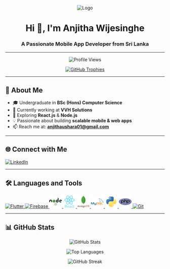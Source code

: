 <p align="center">
  <img src="https://raw.githubusercontent.com/rahuldkjain/github-profile-readme-generator/master/src/images/logo.png" alt="Logo" width="120" />
</p>

<h1 align="center">Hi 👋, I'm Anjitha Wijesinghe</h1>
<h3 align="center">A Passionate Mobile App Developer from Sri Lanka</h3>

---

<p align="center"> 
  <img src="https://komarev.com/ghpvc/?username=HinguralaWijesingha&label=Profile%20views&color=0e75b6&style=flat" alt="Profile Views" /> 
</p>

<p align="center"> 
  <a href="https://github.com/ryo-ma/github-profile-trophy">
    <img src="https://github-profile-trophy.vercel.app/?username=HinguralaWijesingha&theme=radical&margin-w=15&margin-h=15" alt="GitHub Trophies" />
  </a> 
</p>

---

## 🚀 About Me  

- 🎓 Undergraduate in **BSc (Hons) Computer Science**  
- 🔭 Currently working at **VVH Solutions**  
- 🌱 Exploring **React.js** & **Node.js**  
- 💡 Passionate about building **scalable mobile & web apps**  
- 📫 Reach me at: **anjithaushara01@gmail.com**

---

## 🌐 Connect with Me  

<p align="left">
  <a href="https://linkedin.com/in/anjitha-wijesinghe" target="_blank">
    <img align="center" src="https://raw.githubusercontent.com/rahuldkjain/github-profile-readme-generator/master/src/images/icons/Social/linked-in-alt.svg" alt="LinkedIn" height="30" width="40" />
  </a>
</p>

---

## 🛠️ Languages and Tools  

<p align="left"> 
  <a href="https://flutter.dev" target="_blank" rel="noreferrer"> 
    <img src="https://www.vectorlogo.zone/logos/flutterio/flutterio-icon.svg" alt="Flutter" width="40" height="40"/> 
  </a>
  <a href="https://firebase.google.com/" target="_blank" rel="noreferrer"> 
    <img src="https://www.vectorlogo.zone/logos/firebase/firebase-icon.svg" alt="Firebase" width="40" height="40"/> 
  </a>
  <a href="https://nodejs.org" target="_blank" rel="noreferrer"> 
    <img src="https://raw.githubusercontent.com/devicons/devicon/master/icons/nodejs/nodejs-original-wordmark.svg" alt="Node.js" width="40" height="40"/> 
  </a>
  <a href="https://reactjs.org" target="_blank" rel="noreferrer"> 
    <img src="https://raw.githubusercontent.com/devicons/devicon/master/icons/react/react-original-wordmark.svg" alt="React" width="40" height="40"/> 
  </a>
  <a href="https://www.mongodb.com/" target="_blank" rel="noreferrer"> 
    <img src="https://raw.githubusercontent.com/devicons/devicon/master/icons/mongodb/mongodb-original-wordmark.svg" alt="MongoDB" width="40" height="40"/> 
  </a>
  <a href="https://www.mysql.com/" target="_blank" rel="noreferrer"> 
    <img src="https://raw.githubusercontent.com/devicons/devicon/master/icons/mysql/mysql-original-wordmark.svg" alt="MySQL" width="40" height="40"/> 
  </a>
  <a href="https://www.python.org" target="_blank" rel="noreferrer"> 
    <img src="https://raw.githubusercontent.com/devicons/devicon/master/icons/python/python-original.svg" alt="Python" width="40" height="40"/> 
  </a>
  <a href="https://www.php.net" target="_blank" rel="noreferrer"> 
    <img src="https://raw.githubusercontent.com/devicons/devicon/master/icons/php/php-original.svg" alt="PHP" width="40" height="40"/> 
  </a>
  <a href="https://git-scm.com/" target="_blank" rel="noreferrer"> 
    <img src="https://www.vectorlogo.zone/logos/git-scm/git-scm-icon.svg" alt="Git" width="40" height="40"/> 
  </a>
</p>

---

## 📊 GitHub Stats  

<p align="center">
  <img src="https://github-readme-stats.vercel.app/api?username=HinguralaWijesingha&show_icons=true&theme=radical" alt="GitHub Stats" />
</p>

<p align="center">
  <img src="https://github-readme-stats.vercel.app/api/top-langs/?username=HinguralaWijesingha&layout=compact&theme=radical" alt="Top Languages" />
</p>

<p align="center">
  <img src="https://github-readme-streak-stats.herokuapp.com/?user=HinguralaWijesingha&theme=radical" alt="GitHub Streak" />
</p>
